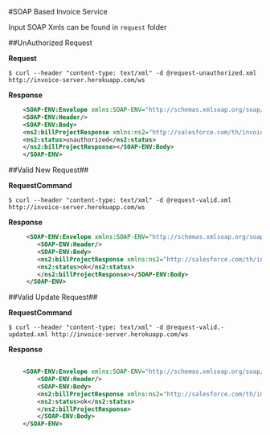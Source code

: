 #SOAP Based Invoice Service

Input SOAP Xmls can be found in `request` folder

##UnAuthorized Request

**Request**


    $ curl --header "content-type: text/xml" -d @request-unauthorized.xml http://invoice-server.herokuapp.com/ws

**Response**

```xml
    <SOAP-ENV:Envelope xmlns:SOAP-ENV="http://schemas.xmlsoap.org/soap/envelope/">
    <SOAP-ENV:Header/>
    <SOAP-ENV:Body>
    <ns2:billProjectResponse xmlns:ns2="http://salesforce.com/th/invoice-web-service">
    <ns2:status>unauthorized</ns2:status>
    </ns2:billProjectResponse></SOAP-ENV:Body>
    </SOAP-ENV>
```
  
##Valid New Request##

**RequestCommand**

    $ curl --header "content-type: text/xml" -d @request-valid.xml http://invoice-server.herokuapp.com/ws

**Response**

```xml
     <SOAP-ENV:Envelope xmlns:SOAP-ENV="http://schemas.xmlsoap.org/soap/envelope/">
        <SOAP-ENV:Header/>
        <SOAP-ENV:Body>
        <ns2:billProjectResponse xmlns:ns2="http://salesforce.com/th/invoice-web-service">
        <ns2:status>ok</ns2:status>
        </ns2:billProjectResponse></SOAP-ENV:Body>
     </SOAP-ENV>
```
     
##Valid Update Request##

**RequestCommand**

    $ curl --header "content-type: text/xml" -d @request-valid.-updated.xml http://invoice-server.herokuapp.com/ws

**Response**

```xml
    
    <SOAP-ENV:Envelope xmlns:SOAP-ENV="http://schemas.xmlsoap.org/soap/envelope/">
        <SOAP-ENV:Header/>
        <SOAP-ENV:Body>
        <ns2:billProjectResponse xmlns:ns2="http://salesforce.com/th/invoice-web-service">
        <ns2:status>ok</ns2:status>
        </ns2:billProjectResponse>
        </SOAP-ENV:Body>
    </SOAP-ENV>
    
``` 